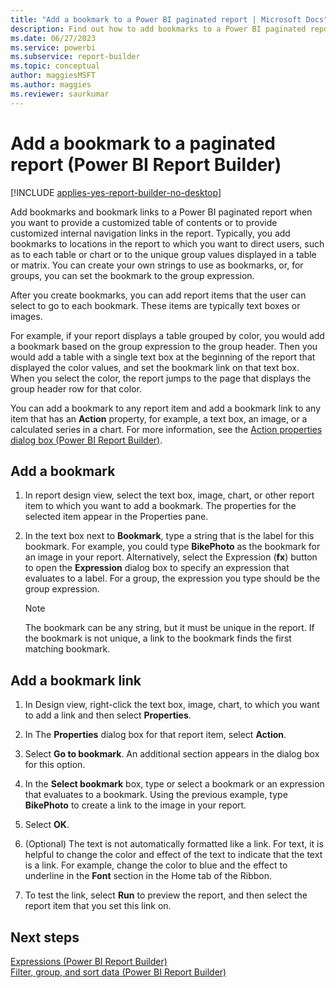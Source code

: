 ```yaml
---
title: "Add a bookmark to a Power BI paginated report | Microsoft Docs"
description: Find out how to add bookmarks to a Power BI paginated report to provide a customized table of contents or to provide customized internal navigation links in Report Builder.
ms.date: 06/27/2023
ms.service: powerbi
ms.subservice: report-builder
ms.topic: conceptual
author: maggiesMSFT
ms.author: maggies
ms.reviewer: saurkumar
---
```

# Add a bookmark to a paginated report (Power BI Report Builder)

[!INCLUDE [applies-yes-report-builder-no-desktop](../../includes/applies-yes-report-builder-no-desktop.md)]

  Add bookmarks and bookmark links to a Power BI paginated report when you want to provide a customized table of contents or to provide customized internal navigation links in the report. Typically, you add bookmarks to locations in the report to which you want to direct users, such as to each table or chart or to the unique group values displayed in a table or matrix. You can create your own strings to use as bookmarks, or, for groups, you can set the bookmark to the group expression.  
  
 After you create bookmarks, you can add report items that the user can select to go to each bookmark. These items are typically text boxes or images.  
  
 For example, if your report displays a table grouped by color, you would add a bookmark based on the group expression to the group header. Then you would add a table with a single text box at the beginning of the report that displayed the color values, and set the bookmark link on that text box. When you select the color, the report jumps to the page that displays the group header row for that color.  
  
 You can add a bookmark to any report item and add a bookmark link to any item that has an **Action** property, for example, a text box, an image, or a calculated series in a chart. For more information, see the [Action properties dialog box (Power BI Report Builder)](add-hyperlink-url-report-builder.md).  
  
  
## Add a bookmark  
  
1. In report design view, select the text box, image, chart, or other report item to which you want to add a bookmark. The properties for the selected item appear in the Properties pane.  
  
2. In the text box next to **Bookmark**, type a string that is the label for this bookmark. For example, you could type **BikePhoto** as the bookmark for an image in your report. Alternatively, select the Expression (**fx**) button to open the **Expression** dialog box to specify an expression that evaluates to a label. For a group, the expression you type should be the group expression.  
  
    > [!NOTE]  
    >  The bookmark can be any string, but it must be unique in the report. If the bookmark is not unique, a link to the bookmark finds the first matching bookmark.  
  
## Add a bookmark link  
  
1. In Design view, right-click the text box, image, chart, to which you want to add a link and then select **Properties**.  
  
2. In The **Properties** dialog box for that report item, select **Action**.  
  
3. Select **Go to bookmark**. An additional section appears in the dialog box for this option.  
  
4. In the **Select bookmark** box, type or select a bookmark or an expression that evaluates to a bookmark. Using the previous example, type **BikePhoto** to create a link to the image in your report.  
  
5. Select **OK**.
  
6. (Optional) The text is not automatically formatted like a link. For text, it is helpful to change the color and effect of the text to indicate that the text is a link. For example, change the color to blue and the effect to underline in the **Font** section in the Home tab of the Ribbon.  
  
7. To test the link, select **Run** to preview the report, and then select the report item that you set this link on.
  
## Next steps  

 [Expressions (Power BI Report Builder)](../expressions/report-builder-expressions.md)   
 [Filter, group, and sort data (Power BI Report Builder)](filter-group-sort-data-report-builder.md)  
  
